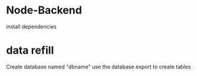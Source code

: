 # Node-Backend

install dependencies

# data refill

Create database named "dbname"
use the database export to create tables
